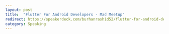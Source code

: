 ```yaml
---
layout: post
title:  "Flutter For Android Developers - Mad Meetup"
redirect: https://speakerdeck.com/burhanrashid52/flutter-for-android-developers
category: Speaking
---
```

